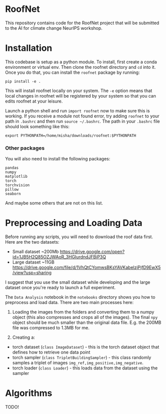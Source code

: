 # RoofNet

This repository contains code for the RoofNet project that will be submitted to the AI for climate change NeurIPS workshop. 

# Installation

This codebase is setup as a python module. To install, first create a conda environment or virtual env. 
Then clone the roofnet directory and `cd` into it. Once you do that, you can install the `roofnet` package by running:

```
pip install -e . 
```

This will install roofnet locally on your system. The `-e` option means 
that local changes in roofnet will be registered by your system so that you can edits roofnet at your leisure.

Launch a python shell and run `import roofnet` now to make sure this is working. If you receive a module not found error, 
try adding `roofnet` to your path in `.bashrc` and then run `source ~/.bashrc`. The path in your `.bashrc` file 
should look something like this:

`export PYTHONPATH=/home/misha/downloads/roofnet:$PYTHONPATH`

### Other packages

You will also need to install the following packages:

```
pandas
numpy
matplotlib
torch
torchvision
pillow
seaborn
```

And maybe some others that are not on this list.

# Preprocessing and Loading Data

Before running any scripts, you will need to download the roof data first. Here are the two datasets:

* Small dataset ~200Mb https://drive.google.com/open?id=1JB5H2Q85OZJWAoR_3HGIurdndJFBiP3Q
* Large dataset ~11GB https://drive.google.com/file/d/1VhQtCYomwsBKsYAVKabelzjPjfD9EwX5/view?usp=sharing

I suggest that you use the small dataset while developing and the large dataset once you're ready to launch a full experiment.


The `Data Analysis` notebook in the `notebooks` directory shows you how to preprocess and load data. There are two main
processes here:

1. Loading the images from the folders and converting them to a numpy object (this also compresses and crops all of the images).
The final `npy` object should be much smaller than the original data file. E.g. the 200MB file was compressed to 1.3MB for me.

2. Creating a:
* torch dataset (`class ImageDataset`) - this is the torch dataset object that defines how to retrieve one data point 
* torch sampler (`class TripletBuildingSampler`) - this class randomly samples a triplet of images `img_ref,img_positive,img_negative`.
* torch loader (`class Loader`) - this loads data from the dataset using the sampler

# Algorithms

TODO!
